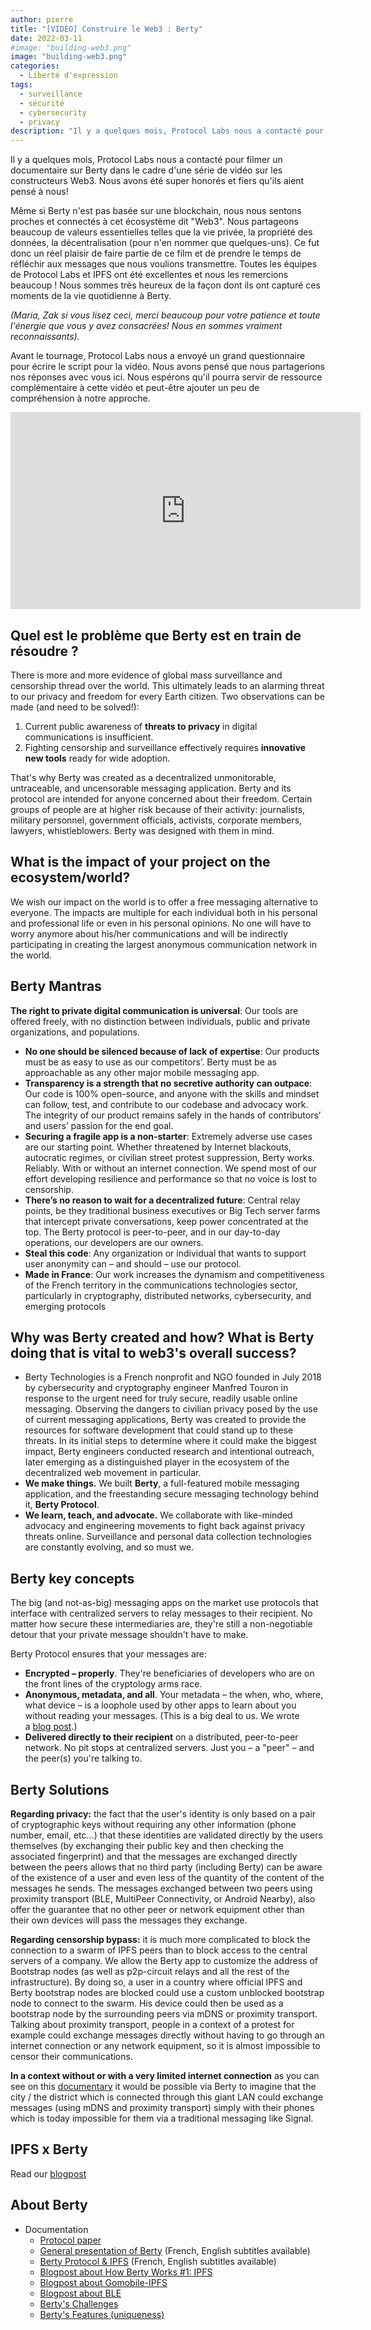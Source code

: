 ```yaml
---
author: pierre
title: "[VIDEO] Construire le Web3 : Berty"
date: 2022-03-11
#image: "building-web3.png"
image: "building-web3.png"
categories:
  - Liberté d'expression
tags:
  - surveillance
  - sécurité
  - cybersecurity
  - privacy
description: "Il y a quelques mois, Protocol Labs nous a contacté pour filmer un documentaire sur Berty dans le cadre d'une série de vidéo sur les constructeurs Web3. Nous avons été super honorés et fiers qu'ils aient pensé à nous!"
---
```


Il y a quelques mois, Protocol Labs nous a contacté pour filmer un documentaire sur Berty dans le cadre d'une série de vidéo sur les constructeurs Web3. Nous avons été super honorés et fiers qu'ils aient pensé à nous!

Même si Berty n'est pas basée sur une blockchain, nous nous sentons proches et connectés à cet écosystème dit "Web3". Nous partageons beaucoup de valeurs essentielles telles que la vie privée, la propriété des données, la décentralisation (pour n'en nommer que quelques-uns). Ce fut donc un réel plaisir de faire partie de ce film et de prendre le temps de réfléchir aux messages que nous voulions transmettre. Toutes les équipes de Protocol Labs et IPFS ont été excellentes et nous les remercions beaucoup ! Nous sommes très heureux de la façon dont ils ont capturé ces moments de la vie quotidienne à Berty.

*(Maria, Zak si vous lisez ceci, merci beaucoup pour votre patience et toute l'énergie que vous y avez consacrées! Nous en sommes vraiment reconnaissants).*

Avant le tournage, Protocol Labs nous a envoyé un grand questionnaire pour écrire le script pour la vidéo. Nous avons pensé que nous partagerions nos réponses avec vous ici. Nous espérons qu'il pourra servir de ressource complémentaire à cette vidéo et peut-être ajouter un peu de compréhension à notre approche.

<iframe width="560" height="315" src="https://www.youtube.com/embed/cC-tXnMyiBc" title="YouTube video player" frameborder="0" allow="accelerometer; autoplay; clipboard-write; encrypted-media; gyroscope; picture-in-picture" allowfullscreen></iframe>



## Quel est le problème que Berty est en train de résoudre ?

There is more and more evidence of global mass surveillance and censorship thread over the world. This ultimately leads to an alarming threat to our privacy and freedom for every Earth citizen. Two observations can be made (and need to be solved!):

1. Current public awareness of **threats to privacy** in digital communications is insufficient.
2. Fighting censorship and surveillance effectively requires **innovative new tools** ready for wide adoption.

That's why Berty was created as a decentralized unmonitorable, untraceable, and uncensorable messaging application. Berty and its protocol are intended for anyone concerned about their freedom. Certain groups of people are at higher risk because of their activity: journalists, military personnel, government officials, activists, corporate members, lawyers, whistleblowers. Berty was designed with them in mind.

## What is the impact of your project on the ecosystem/world?

We wish our impact on the world is to offer a free messaging alternative to everyone. The impacts are multiple for each individual both in his personal and professional life or even in his personal opinions. No one will have to worry anymore about his/her communications and will be indirectly participating in creating the largest anonymous communication network in the world.

## Berty Mantras

**The right to private digital communication is universal**: Our tools are offered freely, with no distinction between individuals, public and private organizations, and populations.

- **No one should be silenced because of lack of expertise**: Our products must be as easy to use as our competitors’. Berty must be as approachable as any other major mobile messaging app.
- **Transparency is a strength that no secretive authority can outpace**: Our code is 100% open-source, and anyone with the skills and mindset can follow, test, and contribute to our codebase and advocacy work. The integrity of our product remains safely in the hands of contributors’ and users’ passion for the end goal.
- **Securing a fragile app is a non-starter**: Extremely adverse use cases are our starting point. Whether threatened by Internet blackouts, autocratic regimes, or civilian street protest suppression, Berty works. Reliably. With or without an internet connection. We spend most of our effort developing resilience and performance so that no voice is lost to censorship.
- **There’s no reason to wait for a decentralized future**: Central relay points, be they traditional business executives or Big Tech server farms that intercept private conversations, keep power concentrated at the top. The Berty protocol is peer-to-peer, and in our day-to-day operations, our developers are our owners.
- **Steal this code**: Any organization or individual that wants to support user anonymity can – and should – use our protocol.
- **Made in France**: Our work increases the dynamism and competitiveness of the French territory in the communications technologies sector, particularly in cryptography, distributed networks, cybersecurity, and emerging protocols

## Why was Berty created and how? What is Berty doing that is vital to web3's overall success?

- Berty Technologies is a French nonprofit and NGO founded in July 2018 by cybersecurity and cryptography engineer Manfred Touron in response to the urgent need for truly secure, readily usable online messaging. Observing the dangers to civilian privacy posed by the use of current messaging applications, Berty was created to provide the resources for software development that could stand up to these threats. In its initial steps to determine where it could make the biggest impact, Berty engineers conducted research and intentional outreach, later emerging as a distinguished player in the ecosystem of the decentralized web movement in particular.
- **We make things.** We built **Berty**, a full-featured mobile messaging application, and the freestanding secure messaging technology behind it, **Berty Protocol**.
- **We learn, teach, and advocate.** We collaborate with like-minded advocacy and engineering movements to fight back against privacy threats online. Surveillance and personal data collection technologies are constantly evolving, and so must we.

## Berty key concepts

The big (and not-as-big) messaging apps on the market use protocols that interface with centralized servers to relay messages to their recipient. No matter how secure these intermediaries are, they're still a non-negotiable detour that your private message shouldn't have to make.

Berty Protocol ensures that your messages are:

- **Encrypted – properly**. They're beneficiaries of developers who are on the front lines of the cryptology arms race.
- **Anonymous, metadata, and all**. Your metadata – the when, who, where, what device – is a loophole used by other apps to learn about you without reading your messages. (This is a big deal to us. We wrote a [blog post](https://berty.tech/blog/metadata-mobile-messaging/).)
- **Delivered directly to their recipient** on a distributed, peer-to-peer network. No pit stops at centralized servers. Just you – a "peer" – and the peer(s) you're talking to.

## Berty Solutions

**Regarding privacy:** the fact that the user's identity is only based on a pair of cryptographic keys without requiring any other information (phone number, email, etc...) that these identities are validated directly by the users themselves (by exchanging their public key and then checking the associated fingerprint) and that the messages are exchanged directly between the peers allows that no third party (including Berty) can be aware of the existence of a user and even less of the quantity of the content of the messages he sends. The messages exchanged between two peers using proximity transport (BLE, MultiPeer Connectivity, or Android Nearby), also offer the guarantee that no other peer or network equipment other than their own devices will pass the messages they exchange.

**Regarding censorship bypass:** it is much more complicated to block the connection to a swarm of IPFS peers than to block access to the central servers of a company. We allow the Berty app to customize the address of Bootstrap nodes (as well as p2p-circuit relays and all the rest of the infrastructure). By doing so, a user in a country where official IPFS and Berty bootstrap nodes are blocked could use a custom unblocked bootstrap node to connect to the swarm. His device could then be used as a bootstrap node by the surrounding peers via mDNS or proximity transport. Talking about proximity transport, people in a context of a protest for example could exchange messages directly without having to go through an internet connection or any network equipment, so it is almost impossible to censor their communications.

**In a context without or with a very limited internet connection** as you can see on this [documentary](https://www.youtube.com/watch?v=lEplzHraw3c) it would be possible via Berty to imagine that the city / the district which is connected through this giant LAN could exchange messages (using mDNS and proximity transport) simply with their phones which is today impossible for them via a traditional messaging like Signal.

## IPFS x Berty

Read our [blogpost](https://berty.tech/blog/how-berty-works-ipfs/)

## About Berty

- Documentation
    - [Protocol paper](https://berty.tech/protocol)
    - [General presentation of Berty](https://www.youtube.com/watch?v=fnl7Omsbpbw) (French, English subtitles available)
    - [Berty Protocol & IPFS](https://www.youtube.com/watch?v=jtAtIsyUn0A) (French, English subtitles available)
    - [Blogpost about How Berty Works #1: IPFS](https://berty.tech/blog/how-berty-works-ipfs/)
    - [Blogpost about Gomobile-IPFS](https://berty.tech/blog/gomobile-ipfs/)
    - [Blogpost about BLE](https://berty.tech/blog/bluetooth-low-energy/)
    - [Berty's Challenges](https://berty.tech/challenges)
    - [Berty's Features (uniqueness)](https://berty.tech/compare)
